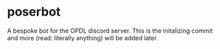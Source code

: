 # poserbot

A bespoke bot for the OPDL discord server. This is the initalizing commit and more (read: literally anything) will be added later.   